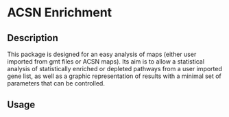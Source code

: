 # ACSN Enrichment


## Description
This package is designed for an easy analysis of maps (either user imported from gmt files or ACSN maps).
Its aim is to allow a statistical analysis of statistically enriched or depleted pathways from a user imported gene list, as well as a graphic representation of results with a minimal set of parameters that can be controlled.

## Usage
